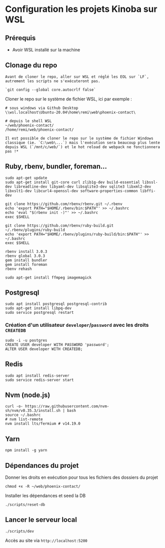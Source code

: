 # Configuration les projets Kinoba sur WSL

## Prérequis
- Avoir WSL installé sur la machine
## Clonage du repo
```warning
Avant de cloner le repo, aller sur WSL et réglé les EOL sur `LF`, autrement les scripts ne s'exécuteront pas.

`git config --global core.autocrlf false`
```

Cloner le repo sur le système de fichier WSL, ici par exemple :
```shell
# sous windows via Github Desktop
\\wsl.localhost\Ubuntu-20.04\home\remi\web\phoenix-contact\

# depuis le shell WSL
~/web/phoenix-contact/
/home/remi/web/phoenix-contact/
```
```note
Il est possible de cloner le repo sur le système de fichier Windows classique (ie. `C:\web\...`) mais l'exécution sera beaucoup plus lente depuis WSL (`/mnt/c/web/`) et le hot reload de webpack ne fonctionnera pas !*
```
## Ruby, rbenv, bundler, foreman...
```shell
sudo apt-get update
sudo apt-get install git-core curl zlib1g-dev build-essential libssl-dev libreadline-dev libyaml-dev libsqlite3-dev sqlite3 libxml2-dev libxslt1-dev libcurl4-openssl-dev software-properties-common libffi-dev
```

```shell
git clone https://github.com/rbenv/rbenv.git ~/.rbenv
echo 'export PATH="$HOME/.rbenv/bin:$PATH"' >> ~/.bashrc
echo 'eval "$(rbenv init -)"' >> ~/.bashrc
exec $SHELL
```

```shell
git clone https://github.com/rbenv/ruby-build.git ~/.rbenv/plugins/ruby-build
echo 'export PATH="$HOME/.rbenv/plugins/ruby-build/bin:$PATH"' >> ~/.bashrc
exec $SHELL
```

```shell
rbenv install 3.0.3
rbenv global 3.0.3
gem install bundler
gem install foreman
rbenv rehash
```

```shell
sudo apt-get install ffmpeg imagemagick
```
## Postgresql
```shell
sudo apt install postgresql postgresql-contrib
sudo apt-get install libpq-dev
sudo service postgresql restart
```
### Création d'un utilisateur `developer`/`password` avec les droits `CREATEDB`
```shell
sudo -i -u postgres
CREATE USER developer WITH PASSWORD 'password';
ALTER USER developer WITH CREATEDB;
```
## Redis
```shell
sudo apt install redis-server
sudo service redis-server start
```
## Nvm (node.js)
```shell
curl -o- https://raw.githubusercontent.com/nvm-sh/nvm/v0.35.3/install.sh | bash
source ~/.bashrc
# nvm list-remote
nvm install lts/fermium # v14.19.0
```
## Yarn
```shell
npm install -g yarn
```
## Dépendances du projet

Donner les droits en exécution pour tous les fichiers des dossiers du projet
```shell
chmod +x -R ~/web/phoenix-contact/
```

Installer les dépendances et seed la DB
```shell
./scripts/reset-db
```
## Lancer le serveur local
```shell
./scripts/dev
```
Accès au site via `http://localhost:5200`